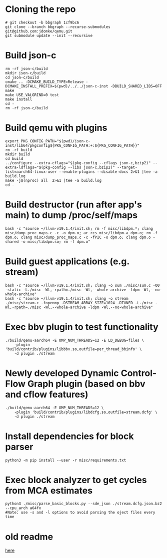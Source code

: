 # Cloning the repo
```
# git checkout -b bbgraph 1cf9bc6
git clone --branch bbgraph --recurse-submodules git@github.com:jdomke/qemu.git
git submodule update --init --recursive
```

# Build json-c
```
rm -rf json-c/build
mkdir json-c/build
cd json-c/build
cmake .. -DCMAKE_BUILD_TYPE=Release -DCMAKE_INSTALL_PREFIX=$(pwd)/../../json-c-inst -DBUILD_SHARED_LIBS=OFF
make
make USE_VALGRIND=0 test
make install
cd -
rm -rf json-c/build
```

# Build qemu with plugins
```
export PKG_CONFIG_PATH="$(pwd)/json-c-inst/lib64/pkgconfig${PKG_CONFIG_PATH:+:${PKG_CONFIG_PATH}}"
rm -rf build
mkdir build
cd build
../configure --extra-cflags="$(pkg-config --cflags json-c,bzip2)" --extra-ldflags="$(pkg-config --libs json-c,bzip2)" --target-list=aarch64-linux-user --enable-plugins --disable-docs 2>&1 |tee -a build.log
make -j$(nproc) all  2>&1 |tee -a build.log
cd -
```

# Build destructor (run after app's main) to dump /proc/self/maps
```
bash -c "source ~/llvm-v19.1.4/init.sh; rm -f misc/libdpm.*; clang misc/dump_proc_maps.c -c -o dpm.o; ar rcs misc/libdpm.a dpm.o; rm -f dpm.o; clang misc/dump_proc_maps.c -c -fPIC -o dpm.o; clang dpm.o -shared -o misc/libdpm.so; rm -f dpm.o"
```


# Build guest applications (e.g. stream)
```
bash -c "source ~/llvm-v19.1.4/init.sh; clang -o sum ./misc/sum.c -O0 -static -L./misc -Wl,-rpath=./misc -Wl,--whole-archive -ldpm -Wl,--no-whole-archive"
bash -c "source ~/llvm-v19.1.4/init.sh; clang -o stream ./misc/stream.c -fopenmp -DSTREAM_ARRAY_SIZE=1024 -DTUNED -L./misc -Wl,-rpath=./misc -Wl,--whole-archive -ldpm -Wl,--no-whole-archive"
```

# Exec bbv plugin to test functionality
```
./build/qemu-aarch64 -E OMP_NUM_THREADS=12 -E LD_DEBUG=files \
    -plugin 'build/contrib/plugins/libbbv.so,outfile=per_thread_bbinfo' \
    -d plugin ./stream
```

# Newly developed Dynamic Control-Flow Graph plugin (based on bbv and cflow features)
```
./build/qemu-aarch64 -E OMP_NUM_THREADS=12 \
    -plugin 'build/contrib/plugins/libdcfg.so,outfile=stream.dcfg' \
    -d plugin ./stream
```

# Install dependencies for block parser
```
python3 -m pip install --user -r misc/requirements.txt
```

# Exec block analyzer to get cycles from MCA estimates
```
python3 ./misc/parse_basic_blocks.py --sde_json ./stream.dcfg.json.bz2 --cpu_arch a64fx
#Note: use -s and -l options to avoid parsing the oject files every time
```

# old readme
[here](README_org.rst)

